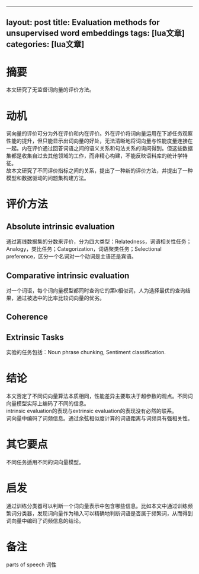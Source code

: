 
---
layout: post
title: Evaluation methods for unsupervised word embeddings 
tags: [lua文章]
categories: [lua文章]
---
# 摘要

本文研究了无监督词向量的评价方法。

# 动机

词向量的评价可分为外在评价和内在评价。外在评价将词向量运用在下游任务观察性能的提升，但只能显示出词向量的好处，无法清晰地将词向量与性能度量连接在一起。内在评价通过回答词语之间的语义关系和句法关系的询问得到。但这些数据集都是收集自过去其他领域的工作，而非精心构建，不能反映语料库的统计学特征。  
故本文研究了不同评价指标之间的关系，提出了一种新的评价方法，并提出了一种模型和数据驱动的问题集构建方法。

# 评价方法

## Absolute intrinsic evaluation

通过离线数据集的分数来评价，分为四大类型：Relatedness，词语相关性任务；Analogy，类比任务；Categorization，词语聚类任务；Selectional
preference，区分一个名词对一个动词是主语还是宾语。

## Comparative intrinsic evaluation

对一个词语，每个词向量模型都同时查询它的第k相似词，人为选择最优的查询结果，通过被选中的比率比较词向量的优劣。

## Coherence

## Extrinsic Tasks

实验的任务包括：Noun phrase chunking, Sentiment classification.

# 结论

本文否定了不同词向量算法本质相同，性能差异主要取决于超参数的观点。不同词向量模型实际上编码了不同的信息。  
intrinsic evaluation的表现与extrinsic evaluation的表现没有必然的联系。  
词向量中编码了词频信息。通过余弦相似度计算的词语距离与词频具有强相关性。

# 其它要点

不同任务适用不同的词向量模型。

# 启发

通过训练分类器可以判断一个词向量表示中包含哪些信息。比如本文中通过训练频繁词分类器，发现词向量作为输入可以精确地判断词语是否属于频繁词，从而得到词向量中编码了词频信息的结论。

# 备注

parts of speech 词性

